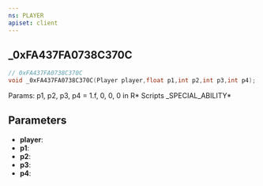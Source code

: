 ```yaml
---
ns: PLAYER
apiset: client
---
```

## _0xFA437FA0738C370C

```c
// 0xFA437FA0738C370C
void _0xFA437FA0738C370C(Player player,float p1,int p2,int p3,int p4);
```

Params: p1, p2, p3, p4 = 1.f, 0, 0, 0 in R* Scripts
_SPECIAL_ABILITY*

## Parameters
* **player**:
* **p1**:
* **p2**:
* **p3**:
* **p4**:



